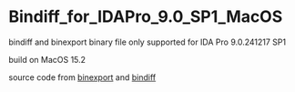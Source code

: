 # Bindiff_for_IDAPro_9.0_SP1_MacOS
bindiff and binexport binary file only supported for IDA Pro 9.0.241217 SP1

build on MacOS 15.2

source code from [binexport](https://github.com/cs2-analysis/binexport) and [bindiff](https://github.com/cs2-analysis/bindiff)
